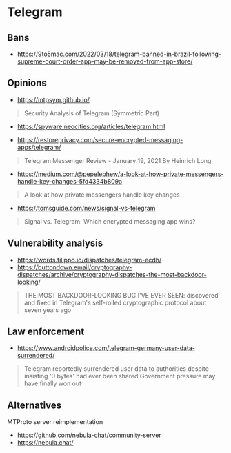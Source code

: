 # Telegram

## Bans

* https://9to5mac.com/2022/03/18/telegram-banned-in-brazil-following-supreme-court-order-app-may-be-removed-from-app-store/

## Opinions

* https://mtpsym.github.io/

> Security Analysis of Telegram (Symmetric Part)

* https://spyware.neocities.org/articles/telegram.html

* https://restoreprivacy.com/secure-encrypted-messaging-apps/telegram/

> Telegram Messenger Review - January 19, 2021 By Heinrich Long

* https://medium.com/@pepelephew/a-look-at-how-private-messengers-handle-key-changes-5fd4334b809a

> A look at how private messengers handle key changes

* https://tomsguide.com/news/signal-vs-telegram

> Signal vs. Telegram: Which encrypted messaging app wins?

## Vulnerability analysis

* https://words.filippo.io/dispatches/telegram-ecdh/
* https://buttondown.email/cryptography-dispatches/archive/cryptography-dispatches-the-most-backdoor-looking/

> THE MOST BACKDOOR-LOOKING BUG I'VE EVER SEEN: discovered and fixed in Telegram's self-rolled cryptographic protocol about seven years ago

## Law enforcement

* https://www.androidpolice.com/telegram-germany-user-data-surrendered/

> Telegram reportedly surrendered user data to authorities despite insisting '0 bytes' had ever been shared
> Government pressure may have finally won out

## Alternatives

MTProto server reimplementation

* https://github.com/nebula-chat/community-server
* https://nebula.chat/
